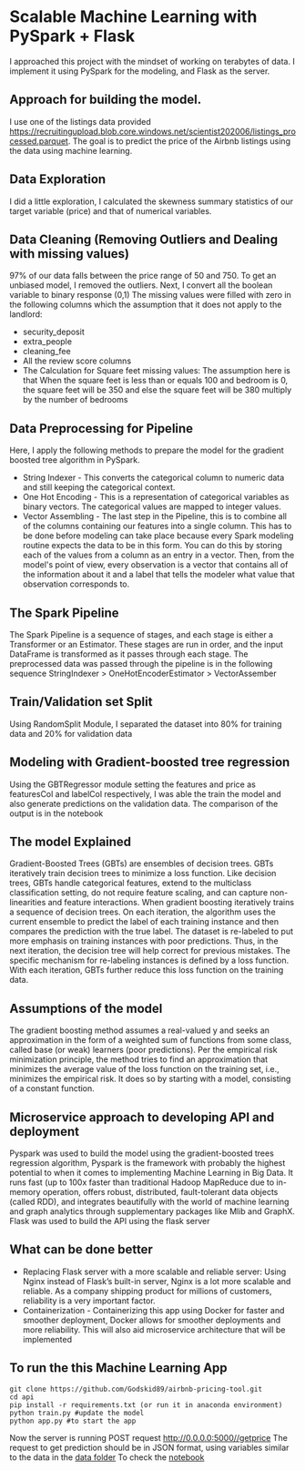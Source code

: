 # Scalable Machine Learning with PySpark + Flask

I approached this project with the mindset of working on terabytes of data. I implement it using PySpark for the modeling, and Flask as the server.

## Approach for building the model.
I use one of the listings data provided https://recruitingupload.blob.core.windows.net/scientist202006/listings_processed.parquet.  The goal is to predict the price of the Airbnb listings using the data using machine learning.

## Data Exploration
I did a little exploration, I calculated the skewness summary statistics of our target variable (price) and that of numerical variables.

## Data Cleaning (Removing Outliers and Dealing with missing values)
97% of our data falls between the price range of 50 and 750. To get an unbiased model, I removed the outliers. Next, I convert all the boolean variable to binary response (0,1)
The missing values were filled with zero in the following columns which the assumption that it does not apply to the landlord:
- security_deposit
- extra_people
- cleaning_fee
- All the review score columns
- The Calculation for Square feet missing values: The assumption here is that When the square feet is less than or equals 100 and bedroom is 0, the square feet will be 350 and else the square feet will be 380 multiply by the number of bedrooms

## Data Preprocessing for Pipeline
Here, I apply the following methods to prepare the model for the gradient boosted tree algorithm in PySpark.
- String Indexer - This converts the categorical column to numeric data and still keeping the categorical context.
- One Hot Encoding - This is a representation of categorical variables as binary vectors. The categorical values are mapped to integer values.
- Vector Assembling - The last step in the Pipeline, this is to combine all of the columns containing our features into a single column. This has to be done before modeling can take place because every Spark modeling routine expects the data to be in this form. You can do this by storing each of the values from a column as an entry in a vector. Then, from the model's point of view, every observation is a vector that contains all of the information about it and a label that tells the modeler what value that observation corresponds to.

## The Spark Pipeline
The Spark Pipeline is a sequence of stages, and each stage is either a Transformer or an Estimator. These stages are run in order, and the input DataFrame is transformed as it passes through each stage.
The preprocessed data was passed through the pipeline is in the following sequence StringIndexer > OneHotEncoderEstimator > VectorAssember

## Train/Validation set Split
Using RandomSplit Module, I separated the dataset into 80% for training data and 20% for validation data

## Modeling with Gradient-boosted tree regression
Using the GBTRegressor module setting the features and price as featuresCol and labelCol respectively, I was able the train the model and also generate predictions on the validation data. The comparison of the output is in the notebook

## The model Explained
Gradient-Boosted Trees (GBTs) are ensembles of decision trees. GBTs iteratively train decision trees to minimize a loss function. Like decision trees, GBTs handle categorical features, extend to the multiclass classification setting, do not require feature scaling, and can capture non-linearities and feature interactions.
When gradient boosting iteratively trains a sequence of decision trees. On each iteration, the algorithm uses the current ensemble to predict the label of each training instance and then compares the prediction with the true label. The dataset is re-labeled to put more emphasis on training instances with poor predictions. Thus, in the next iteration, the decision tree will help correct for previous mistakes.
The specific mechanism for re-labeling instances is defined by a loss function. With each iteration, GBTs further reduce this loss function on the training data.

## Assumptions of the model
The gradient boosting method assumes a real-valued y and seeks an approximation in the form of a weighted sum of functions from some class, called base (or weak) learners (poor predictions). Per the empirical risk minimization principle, the method tries to find an approximation that minimizes the average value of the loss function on the training set, i.e., minimizes the empirical risk. It does so by starting with a model, consisting of a constant function.

## Microservice approach to developing API and deployment
Pyspark was used to build the model using the gradient-boosted trees regression algorithm, Pyspark is the framework with probably the highest potential to when it comes to implementing Machine Learning in Big Data. It runs fast (up to 100x faster than traditional Hadoop MapReduce due to in-memory operation, offers robust, distributed, fault-tolerant data objects (called RDD), and integrates beautifully with the world of machine learning and graph analytics through supplementary packages like Mlib and GraphX.
Flask was used to build the API using the flask server

## What can be done better
- Replacing Flask server with a more scalable and reliable server: Using Nginx instead of Flask’s built-in server, Nginx is a lot more scalable and reliable. As a company shipping product for millions of customers, reliability is a very important factor.
- Containerization - Containerizing this app using Docker for faster and smoother deployment, Docker allows for smoother deployments and more reliability. This will also aid microservice architecture that will be implemented

## To run the this Machine Learning App
```
git clone https://github.com/Godskid89/airbnb-pricing-tool.git
cd api
pip install -r requirements.txt (or run it in anaconda environment)
python train.py #update the model
python app.py #to start the app
```
Now the server is running POST request http://0.0.0.0:5000//getprice
The request to get prediction should be in JSON format, using variables similar to the data in the [data folder](https://github.com/Godskid89/airbnb-pricing-tool/tree/master/api/data)
To check the [notebook](https://github.com/Godskid89/airbnb-pricing-tool/tree/master/notebook)
